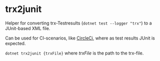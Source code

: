 # trx2junit

Helper for converting trx-Testresults (`dotnet test --logger "trx"`) to a JUnit-based XML file.

Can be used for CI-scenarios, like [CircleCi](https://circleci.com/), where as test results JUnit is expected.

`dotnet trx2junit {trxFile}` where _trxFile_ is the path to the trx-file.